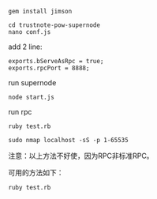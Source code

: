 ```
gem install jimson
```

```
cd trustnote-pow-supernode
nano conf.js
```

add 2 line:
```
exports.bServeAsRpc = true; 
exports.rpcPort = 8888;
```

run supernode
```
node start.js
```


run rpc


```
ruby test.rb
```


```
sudo nmap localhost -sS -p 1-65535

```

注意：以上方法不好使，因为RPC非标准RPC。

可用的方法如下：

```
ruby test.rb
```

